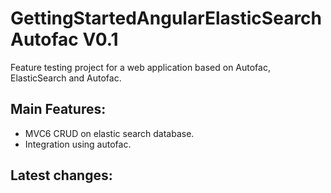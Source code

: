 # GettingStartedAngularElasticSearchAutofac V0.1
Feature testing project for a web application based on Autofac, ElasticSearch and Autofac.

## Main Features:
  - MVC6 CRUD on elastic search database. 
  - Integration using autofac. 

## Latest changes: